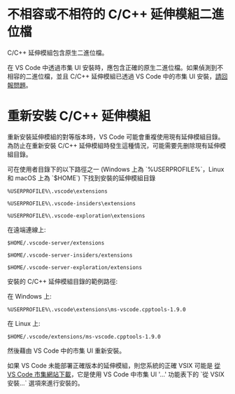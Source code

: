 <html><head></head><body><h1 data-loc-id="incompatible.extension.heading">不相容或不相符的 C/C++ 延伸模組二進位檔</h1>

<p data-loc-id="incompat.extension.text1">C/C++ 延伸模組包含原生二進位檔。</p>

<p data-loc-id="incompat.extension.text2">在 VS Code 中透過市集 UI 安裝時，應包含正確的原生二進位檔。如果偵測到不相容的二進位檔，並且 C/C++ 延伸模組已透過 VS Code 中的市集 UI 安裝，<a href="https://github.com/microsoft/vscode/issues/new?assignees=&amp;labels=&amp;template=bug_report.md" data-loc-id="bug.report.link.title">請回報問題</a>。</p>

<h1 data-loc-id="reinstalling.extension.heading">重新安裝 C/C++ 延伸模組</h1>

<p data-loc-id="reinstall.extension.text1">重新安裝延伸模組的對等版本時，VS Code 可能會重複使用現有延伸模組目錄。為防止在重新安裝 C/C++ 延伸模組時發生這種情況，可能需要先删除現有延伸模組目錄。</p>

<p data-loc-id="reinstall.extension.text2">可在使用者目錄下的以下路徑之一 (Windows 上為 `%USERPROFILE%`，Linux 和 macOS 上為 `$HOME`) 下找到安裝的延伸模組目錄</p>

<pre><code class="lang-bash">%USERPROFILE%\.vscode\extensions</code></pre>
<pre><code class="lang-bash">%USERPROFILE%\.vscode-insiders\extensions</code></pre>
<pre><code class="lang-bash">%USERPROFILE%\.vscode-exploration\extensions</code></pre>

<p data-loc-id="reinstall.extension.text3">在遠端連線上:</p>
<pre><code class="lang-bash">$HOME/.vscode-server/extensions</code></pre>
<pre><code class="lang-bash">$HOME/.vscode-server-insiders/extensions</code></pre>
<pre><code class="lang-bash">$HOME/.vscode-server-exploration/extensions</code></pre>

<p data-loc-id="reinstall.extension.text4">安裝的 C/C++ 延伸模組目錄的範例路徑:</p>

<p data-loc-id="reinstall.extension.text5">在 Windows 上:</p>
<pre><code class="lang-bash">%USERPROFILE%\.vscode\extensions\ms-vscode.cpptools-1.9.0</code></pre>

<p data-loc-id="reinstall.extension.text6">在 Linux 上:</p>
<pre><code class="lang-bash">$HOME/.vscode/extensions/ms-vscode.cpptools-1.9.0</code></pre>

<p data-loc-id="reinstall.extension.text7">然後藉由 VS Code 中的市集 UI 重新安裝。</p>

<p data-loc-id="reinstall.extension.text8">如果 VS Code 未能部署正確版本的延伸模組，則您系統的正確 VSIX 可能是 <a href="https://marketplace.visualstudio.com/items?itemName=ms-vscode.cpptools" data-loc-id="download.vsix.link.title">從 VS Code 市集網站下載</a>，它是使用 VS Code 中市集 UI '...' 功能表下的 `從 VSIX 安裝...` 選項來進行安裝的。</p>
</body></html>